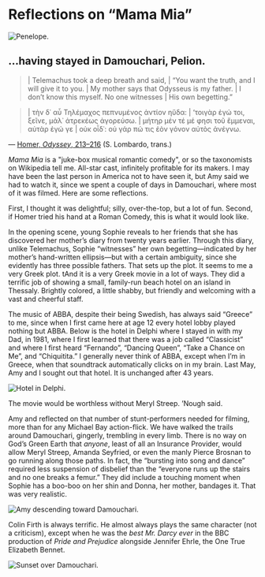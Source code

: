 
# Reflections on “Mama Mia”

![Penelope.](images/telemachus.jpg)

## …having stayed in Damouchari, Pelion.

>| Telemachus took a deep breath and said, 
>| “You want the truth, and I will give it to you.
>| My mother says that Odysseus is my father.
>| I don’t know this myself. No one witnesses
>| His own begetting.”

>| τὴν δ᾽ αὖ Τηλέμαχος πεπνυμένος ἀντίον ηὔδα:
>| ‘τοιγὰρ ἐγώ τοι, ξεῖνε, μάλ᾽ ἀτρεκέως ἀγορεύσω.
>| μήτηρ μέν τέ μέ φησι τοῦ ἔμμεναι, αὐτὰρ ἐγώ γε
>| οὐκ οἶδ᾽: οὐ γάρ πώ τις ἑὸν γόνον αὐτὸς ἀνέγνω.

— [Homer, *Odyssey*, 213–216](https://scaife.perseus.org/reader/urn:cts:greekLit:tlg0012.tlg002.perseus-grc2:1.213-1.216?right=perseus-eng3) (S. Lombardo, trans.)

*Mama Mia* is a "juke-box musical romantic comedy", or so the taxonomists on Wikipedia tell me. All-star cast, infinitely profitable for its makers. I may have been the last person in America not to have seen it, but Amy said we had to watch it, since we spent a couple of days in Damouchari, where most of it was filmed. Here are some reflections.

First, I thought it was delightful; silly, over-the-top, but a lot of fun. Second, if Homer tried his hand at a Roman Comedy, this is what it would look like.

In the opening scene, young Sophie reveals to her friends that she has discovered her mother’s diary from twenty years earlier. Through this diary, unlike Telemachus, Sophie “witnesses” her own begetting—indicated by her mother’s hand-written ellipsis—but with a certain ambiguity, since she evidently has three possible fathers. That sets up the plot. It seems to me a very Greek plot.
tAnd it is a very Greek movie in a lot of ways. They did a terrific job of showing a small, family-run beach hotel on an island in Thessaly. Brightly colored, a little shabby, but friendly and welcoming with a vast and cheerful staff.

The music of ABBA, despite their being Swedish, has always said “Greece” to me, since when I first came here at age 12 every hotel lobby played nothing but ABBA. Below is the hotel in Delphi where I stayed in with my Dad, in 1981, where I first learned that there was a job called “Classicist” and where I first heard “Fernando”, “Dancing Queen”, “Take a Chance on Me”, and “Chiquitita.” I generally never think of ABBA, except when I’m in Greece, when that soundtrack automatically clicks on in my brain. Last May, Amy and I sought out that hotel. It is unchanged after 43 years.

![Hotel in Delphi.](images/hotel.jpg)

The movie would be worthless without Meryl Streep. ’Nough said.

Amy and reflected on that number of stunt-performers needed for filming, more than for any Michael Bay action-flick. We have walked the trails around Damouchari, gingerly, trembling in every limb. There is no way on God’s Green Earth that *anyone*, least of all an Insurance Provider, would allow Meryl Streep, Amanda Seyfried, or even the manly Pierce Brosnan to go running along those paths. In fact, the “bursting into song and dance” required less suspension of disbelief than the “everyone runs up the stairs and no one breaks a femur.” They did include a touching moment when Sophie has a boo-boo on her shin and Donna, her mother, bandages it. That was very realistic.

![Amy descending toward Damouchari.](images/amy.jpg)

Colin Firth is always terrific. He almost always plays the same character (not a criticism), except when he was the *best Mr. Darcy ever* in the BBC production of *Pride and Prejudice* alongside Jennifer Ehrle, the One True Elizabeth Bennet.

![Sunset over Damouchari.](images/sunset.jpg)
